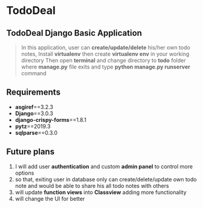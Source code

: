 # TodoDeal
## TodoDeal Django Basic Application
> In this application, user can **create/update/delete** his/her own todo notes,
> Install **virtualenv** then create **virtualenv env** in your working directory 
> Then open **terminal** and  change directory to **todo** folder where **manage.py** file exits and type **python manage.py runserver** command

## Requirements 
* **asgiref**==3.2.3
* **Django**==3.0.3
* **django-crispy-forms**==1.8.1
* **pytz**==2019.3
* **sqlparse**==0.3.0


## Future plans
1. I will add user **authentication** and custom **admin panel** to control more options
2. so that, exiting user in database only can create/delete/update own todo note and would be able to share his all todo notes with others
3. will update **function views** into **Classview** adding more functionality 
4. will change the UI for better 
